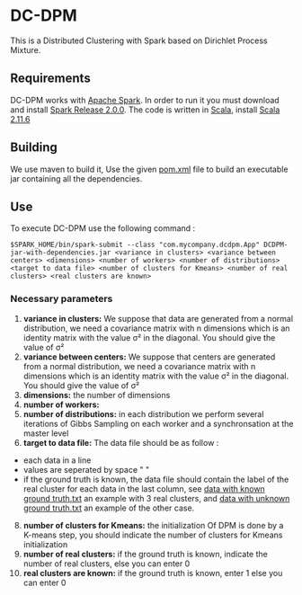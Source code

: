 # DC-DPM

This is a Distributed Clustering with Spark based on Dirichlet Process Mixture.

## Requirements
DC-DPM works with [Apache Spark](http://spark.apache.org). In order to run it you must download and install [Spark Release 2.0.0](https://spark.apache.org/releases/spark-release-2-0-0.html).
The code is written in [Scala](https://www.scala-lang.org/), install [Scala 2.11.6](https://www.scala-lang.org/download/2.11.6.html)

## Building
We use maven to build it, Use the given [pom.xml](https://github.com/anonymeDoc/DC-DPM/blob/master/pom.xml) file to build an executable jar containing all the dependencies.

## Use
To execute DC-DPM use the following command :
```
$SPARK_HOME/bin/spark-submit --class "com.mycompany.dcdpm.App" DCDPM-jar-with-dependencies.jar <variance in clusters> <variance between centers> <dimensions> <number of workers> <number of distributions> <target to data file> <number of clusters for Kmeans> <number of real clusters> <real clusters are known>
```
### Necessary parameters
1. **variance in clusters:** We suppose that data are generated from a normal distribution, we need a covariance matrix with n dimensions which is an identity matrix with the value σ² in the diagonal. You should give the value of σ² 
2. **variance between centers:** We suppose that centers are generated from a normal distribution, we need a covariance matrix with n dimensions which is an identity matrix with the value σ² in the diagonal. You should give the value of σ² 
3. **dimensions:** the number of dimensions
5. **number of workers:**
6. **number of distributions:** in each distribution we perform several iterations of Gibbs Sampling on each worker and a synchronsation at the master level  
7. **target to data file:** The data file should be as follow :
  * each data in a line
  * values are seperated by space " "
  * if the ground truth is known, the data file should contain the label of the real cluster for each data in the last column, see [data with known ground truth.txt](https://github.com/anonymeDoc/DC-DPM/blob/master/data%20with%20known%20ground%20truth.txt) an example with 3 real clusters, and [data with unknown ground truth.txt](https://github.com/anonymeDoc/DC-DPM/blob/master/data%20with%20unknown%20ground%20truth.txt) an example of the other case.
8. **number of clusters for Kmeans:** the initialization Of DPM is done by a K-means step, you should indicate the number of clusters for Kmeans initialization
9. **number of real clusters:** if the ground truth is known, indicate the number of real clusters, else you can enter 0 
10. **real clusters are known:** if the ground truth is known, enter 1 else you can enter 0
